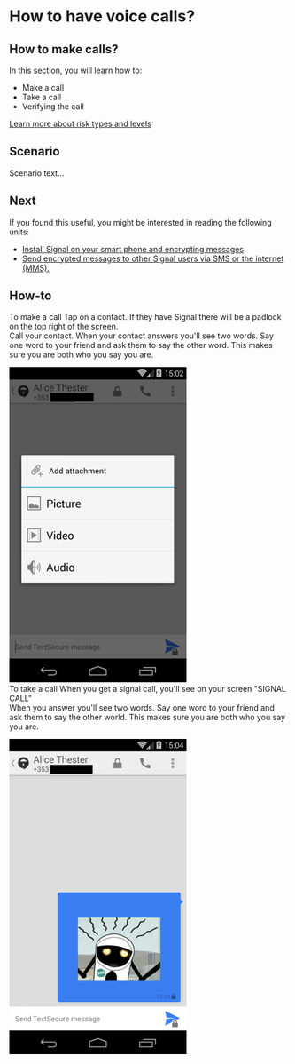 # How to have voice calls?
## How to make calls?
In this section, you will learn how to:
 * Make a call
 * Take a call
 * Verifying the call

[Learn more about risk types and levels](resources/risk-assessment.md)


## Scenario
Scenario text...


## Next
If you found this useful, you might be interested in reading the following units:
 - [Install Signal on your smart phone and encrypting messages](en/topics/tool-2-signal/0-getting-started/4-howto-install.md)
 - [Send encrypted messages to other Signal users via SMS or the internet (MMS).](en/topics/tool-2-signal/1-messaging/1-intro.md)


## How-to
To make a call
Tap on a contact. If they have Signal there will be a padlock on the top right of the screen.
<br>
Call your contact. 
When your contact answers you'll see two words.
Say one word to your friend and ask them to say the other word. 
This makes sure you are both who you say you are.

![10s.png](10s.png)
<br>
To take a call
When you get a signal call, you'll see on your screen "SIGNAL CALL"
<br>
When you answer you'll see two words. 
Say one word to your friend and ask them to say the other world. 
This makes sure you are both who you say you are.

![11s.png](11s.png)


